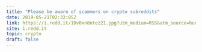 ```yaml
---
title: "Please be aware of scammers on crypto subreddits"
date: 2019-05-21T02:32:05Z
link: https://i.redd.it/10v0xn8ntez21.jpg?utm_medium=RSS&utm_source=hune
site: i.redd.it
topic: crypto
draft: false
---
```

